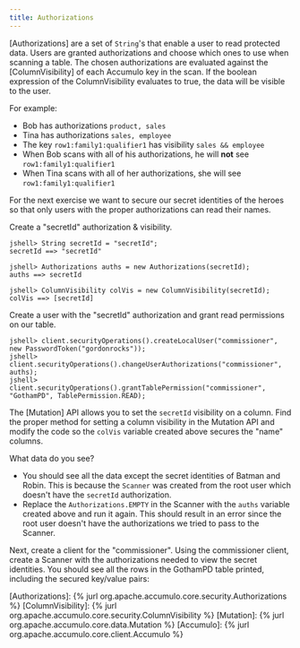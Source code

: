 ```yaml
---
title: Authorizations
---
```


[Authorizations] are a set of `String`'s that enable a user to read protected data. Users are granted 
authorizations and choose which ones to use when scanning a table. The chosen authorizations are evaluated 
against the [ColumnVisibility] of each Accumulo key in the scan. If the boolean expression of the 
ColumnVisibility evaluates to true, the data will be visible to the user.

For example:
* Bob has authorizations `product, sales`
* Tina has authorizations `sales, employee`
* The key `row1:family1:qualifier1` has visibility `sales && employee`
* When Bob scans with all of his authorizations, he will **not** see `row1:family1:qualifier1`
* When Tina scans with all of her authorizations, she will see `row1:family1:qualifier1`

For the next exercise we want to secure our secret identities of the heroes so that only users with 
the proper authorizations can read their names.

Create a "secretId" authorization & visibility.

```commandline
jshell> String secretId = "secretId";
secretId ==> "secretId"

jshell> Authorizations auths = new Authorizations(secretId);
auths ==> secretId

jshell> ColumnVisibility colVis = new ColumnVisibility(secretId);
colVis ==> [secretId]
```

Create a user with the "secretId" authorization and grant read permissions on our table.

```commandline
jshell> client.securityOperations().createLocalUser("commissioner", new PasswordToken("gordonrocks"));
jshell> client.securityOperations().changeUserAuthorizations("commissioner", auths);
jshell> client.securityOperations().grantTablePermission("commissioner", "GothamPD", TablePermission.READ);
```

The [Mutation] API allows you to set the `secretId` visibility on a column. Find the proper method for 
setting a column visibility in the Mutation API and modify the code so the `colVis` variable created 
above secures the "name" columns.

What data do you see?

* You should see all the data except the secret identities of Batman and Robin. This is because the 
`Scanner` was created from the root user which doesn't have the `secretId` authorization.
* Replace the `Authorizations.EMPTY` in the Scanner with the `auths` variable created above and run 
it again. This should result in an error since the root user doesn't have the authorizations we 
tried to pass to the Scanner.

Next, create a client for the "commissioner". Using the commissioner client, create a Scanner with the 
authorizations needed to view the secret identities. You should see all the rows in the GothamPD table 
printed, including the secured key/value pairs:


[Authorizations]: {% jurl org.apache.accumulo.core.security.Authorizations %}
[ColumnVisibility]: {% jurl org.apache.accumulo.core.security.ColumnVisibility %}
[Mutation]: {% jurl org.apache.accumulo.core.data.Mutation %}
[Accumulo]: {% jurl org.apache.accumulo.core.client.Accumulo %}
